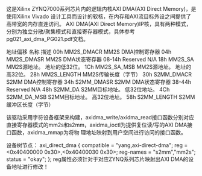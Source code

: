 这是Xilinx ZYNQ7000系列芯片内的逻辑内核AXI DMA(AXI Direct Memory)，是使用Xilinx Vivado 设计工具而设计的软核，在内存和AXI流目标外设之间提供了高带宽的内存直连访问。
AXI DMA(AXI Direct Memory)IP核，具有两种模式，分别为独立分散/聚集模式和直接寄存器模式，具体参考pg021_axi_dma_PG021.pdf文档。

地址偏移 	名称 			描述 
00h 		MM2S_DMACR 		MM2S DMA控制寄存器 
04h 		MM2S_DMASR 		MM2S DMA状态寄存器 
08-14h 		Reserved 		N/A 
18h 		MM2S_SA 		MM2S源地址。 地址的低32位。 
1Ch 		MM2S_SA_MSB 		MM2S源地址。 地址的高32位。 
28h 		MM2S_LENGTH 		MM2S传输长度（字节） 
30h 		S2MM_DMACR 		S2MM DMA控制寄存器 
34h 		S2MM_DMASR 		S2MM DMA状态寄存器 
38-44h 		Reserved 		N/A 
48h 		S2MM_DA 		S2MM目标地址。 低32位地址。 
4Ch 		S2MM_DA_MSB 		S2MM目标地址。 高32位地址。 
58h 		S2MM_LENGTH 		S2MM缓冲区长度（字节）

该驱动采用字符设备框架来构建，axidma_write/axidma_read接口函数分别对应直接寄存器模式的mm2s和s2mm，axidma_ioctl为提供复位读/写的AXI DMA接口函数，axidma_mmap为将物
理地址映射到用户空间进行访问的接口函数。

设备树节点：
axi_direct_dma {
			compatible = "yang,axi-direct-dma";
			reg = <0x40400000 0x30>,<0x40400030 0x30>;
			reg-names = "s2mm","mm2s";
			status = "okay";
};
reg属性必须针对于对应ZYNQ系列芯片映射出AXI DMA的设备地址进行修改！
